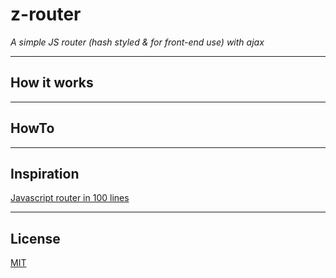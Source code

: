 # z-router

*A simple JS router (hash styled & for front-end use) with ajax*

---

## How it works

---

## HowTo

---

## Inspiration

[Javascript router in 100 lines](http://krasimirtsonev.com/blog/article/A-modern-JavaScript-router-in-100-lines-history-api-pushState-hash-url#comment-2459384542)

---

## License
[MIT](http://benavern.github.io/MIT#name=Benjamin%20Caradeuc&link=http://labo.caradeuc.info/)
